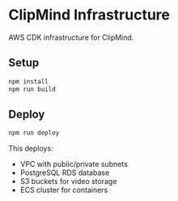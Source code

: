 # ClipMind Infrastructure

AWS CDK infrastructure for ClipMind.

## Setup

```bash
npm install
npm run build
```

## Deploy

```bash
npm run deploy
```

This deploys:
- VPC with public/private subnets
- PostgreSQL RDS database
- S3 buckets for video storage
- ECS cluster for containers
